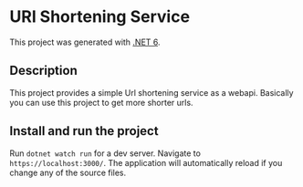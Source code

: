 # URl Shortening Service
This project was generated with [.NET 6](https://dotnet.microsoft.com/en-us/download/dotnet/6.0).

## Description
This project provides a simple Url shortening service as a webapi. Basically you can use this project to get more shorter urls.

## Install and run the project

Run `dotnet watch run` for a dev server. Navigate to `https://localhost:3000/`. The application will automatically reload if you change any of the source files.
